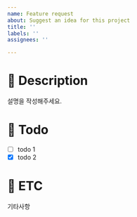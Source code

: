 ```yaml
---
name: Feature request
about: Suggest an idea for this project
title: ''
labels: ''
assignees: ''

---
```


# 📑 Description

설명을 작성해주세요.

# 📝 Todo

- [ ] todo 1
- [x] todo 2

# 📍 ETC

기타사항
